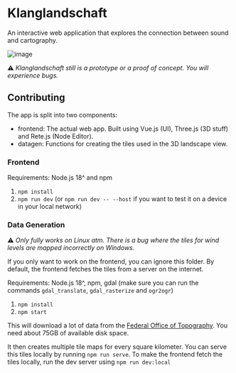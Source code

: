# Klanglandschaft

An interactive web application that explores the connection between sound and cartography. 

![image](https://github.com/dorianzgraggen/hslu-stuw1/assets/39463388/87babeb2-24ea-4052-ade0-99c418a8c608)


:warning: _Klanglandschaft still is a prototype or a proof of concept. You will experience bugs._

## Contributing

The app is split into two components:
- frontend: The actual web app. Built using Vue.js (UI), Three.js (3D stuff) and Rete.js (Node Editor).
- datagen: Functions for creating the tiles used in the 3D landscape view.

### Frontend
Requirements: Node.js 18^ and npm

1. `npm install`
2. `npm run dev` (or `npm run dev -- --host` if you want to test it on a device in your local network)


### Data Generation

:warning: _Only fully works on Linux atm. There is a bug where the tiles for wind levels are mapped incorrectly on Windows._

If you only want to work on the frontend, you can ignore this folder. By default, the frontend fetches the tiles from a server on the internet.

Requirements: Node.js 18^, npm, gdal (make sure you can run the commands `gdal_translate`, `gdal_rasterize` and `ogr2ogr`)

1. `npm install`
2. `npm start`

This will download a lot of data from the [Federal Office of Topography](https://www.swisstopo.admin.ch/). You need about 75GB of available disk space.

It then creates multiple tile maps for every square kilometer. You can serve this tiles locally by running `npm run serve`. To make the frontend fetch the tiles locally, run the dev server using `npm run dev:local`
